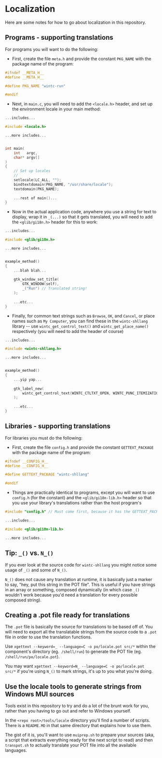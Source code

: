 # Localization
Here are some notes for how to go about localization in this repository.

## Programs - supporting translations
For programs you will want to do the following:

- First, create the file `meta.h` and provide the constant `PKG_NAME` with the package name of the program:

```c
#ifndef __META_H__
#define __META_H__

#define PKG_NAME "wintc-run"

#endif
```

- Next, in `main.c`, you will need to add the `<locale.h>` header, and set up the environment locale in your main method:

```c
...includes...

#include <locale.h>

...more includes...


int main(
    int   argc,
    char* argv[]
)
{
    // Set up locales
    //
    setlocale(LC_ALL, "");
    bindtextdomain(PKG_NAME, "/usr/share/locale");
    textdomain(PKG_NAME);
    
    ...rest of main()...
}
```

- Now in the actual application code, anywhere you use a string for text to display, wrap it in `_(...)` so that it gets translated, you will need to add the `<glib/gi18n.h>` header for this to work:

```c
...includes...

#include <glib/gi18n.h>

...more includes...


example_method()
{
    ...blah blah...
    
    gtk_window_set_title(
        GTK_WINDOW(self),
        _("Run") // Translated string!
    );
    
    ...etc...
}
```

- Finally, for common text strings such as `Browse`, `OK`, and `Cancel`, or place names such as `My Computer`, you can find these in the `wintc-shllang` library -- use `wintc_get_control_text()` and `wintc_get_place_name()` respectively (you will need to add the header of course)

```c
...includes...

#include <wintc-shllang.h>

...more includes...


example_method()
{
    ...yip yap...
    
    gtk_label_new(
        wintc_get_control_text(WINTC_CTLTXT_OPEN, WINTC_PUNC_ITEMIZATION)
    );
    
    ...etc...
}
```

## Libraries - supporting translations
For libraries you must do the following:

- First, create the file `config.h` and provide the constant `GETTEXT_PACKAGE` with the package name of the program:

```c
#ifndef __CONFIG_H__
#define __CONFIG_H__

#define GETTEXT_PACKAGE "wintc-shllang"

#endif
```

- Things are practically identical to programs, except you will want to use `config.h` (for the constant) and the `<glib/gi18n-lib.h>` header so that you use your library's translations rather than the host program's

```c
#include "config.h" // Must come first, because it has the GETTEXT_PACKAGE constant

...includes...

#include <glib/gi18n-lib.h>

...more includes...
```

## Tip: `_()` vs. `N_()`
If you ever look at the source code for `wintc-shllang` you might notice some usage of `_()` and some of `N_()`.

`N_()` does not cause any translation at runtime, it is basically just a marker to say, "hey, put this string in the POT file". This is useful if you have strings in an array or something, composed dynamically (in which case `_()` wouldn't work because you'd need a translation for every possible composed string).

## Creating a .pot file ready for translations
The `.pot` file is basically the source for translations to be based off of. You will need to export all the translatable strings from the source code to a `.pot` file in order to use the translation functions.

Use `xgettext --keyword=_ --language=C -o po/locale.pot src/*` within the component's directory (eg.` /shell/run`) to generate the POT file (eg. `/shell/run/po/locale.pot`).

You may want `xgettext --keyword=N_ --language=C -o po/locale.pot src/*` if you're using `N_()` to mark strings, it's up to you what you're doing.

## Use the locale tools to generate strings from Windows MUI sources
Tools exist in this repository to try and do a lot of the brunt work for you, rather than you having to go out and refer to Windows yourself.

In the `<repo root>/tools/locale` directory you'll find a number of scripts. There is a `README.MD` in that same directory that explains how to use them.

The gist of it is, you'll want to use `muiprep.sh` to prepare your sources (aka, a script that extracts everything ready for the next script to read) and then `transpot.sh` to actually translate your POT file into all the available languages.
